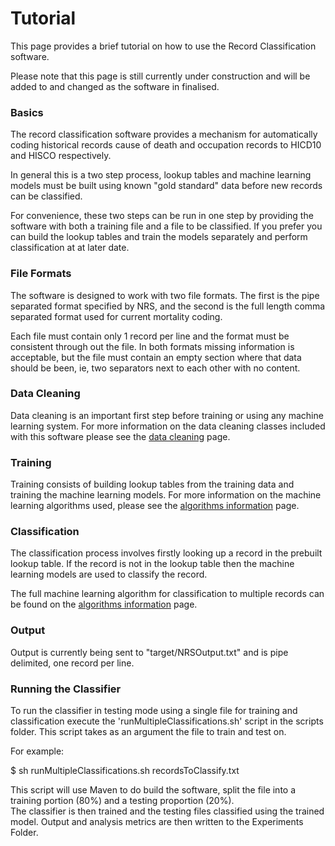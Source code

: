 # Tutorial

This page provides a brief tutorial on how to use the Record Classification software.

Please note that this page is still currently under construction and will be added to and changed as the software in finalised.

### Basics

The record classification software provides a mechanism for automatically coding historical records cause of death and occupation 
records to HICD10 and HISCO respectively.

In general this is a two step process, lookup tables and machine learning models must be built using known "gold standard"
data before new records can be classified. 

For convenience, these two steps can be run in one step by providing the software with both a training file and a file to be classified. 
If you prefer you can build the lookup tables and train the models separately and perform classification at at later date.

### File Formats

The software is designed to work with two file formats. The first is the pipe separated format specified by NRS, and the second is the full 
length comma separated format used for current mortality coding. 

Each file must contain only 1 record per line and the format must be consistent through out the file. In both formats missing information
is acceptable, but the file must contain an empty section where that data should be been, ie, two separators next to each other with no content.
     
     
### Data Cleaning

Data cleaning is an important first step before training or using any machine learning system. For more information on the data cleaning classes 
included with this software please see the [data cleaning](dataCleaning.html) page.    


### Training

Training consists of building lookup tables from the training data and training the machine learning models. 
For more information on the machine learning algorithms used, please see the [algorithms information](algorithms-information.html) page.

### Classification

The classification process involves firstly looking up a record in the prebuilt lookup table. If the record is not in the lookup table then
the machine learning models are used to classify the record.

The full machine learning algorithm for classification to multiple records can be found on the [algorithms information](algorithms-information.html) page.

### Output

Output is currently being sent to "target/NRSOutput.txt" and is pipe delimited, one record per line.
 
### Running the Classifier

To run the classifier in testing mode using a single file for training and classification execute the 'runMultipleClassifications.sh' script
in the scripts folder. This script takes as an argument the file to train and test on.     

For example:    

<div class="source">
	$ sh runMultipleClassifications.sh recordsToClassify.txt    
</div>

This script will use Maven to do build the software, split the file into a training portion (80%) and a testing proportion (20%).    
The classifier is then trained and the testing files classified using the trained model. Output and analysis metrics are then written to the Experiments Folder.
 


